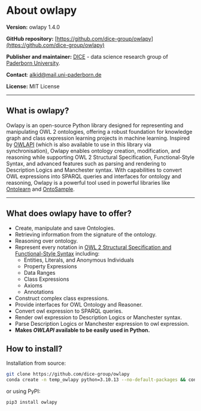 # About owlapy

**Version:** owlapy 1.4.0

**GitHub repository:** [https://github.com/dice-group/owlapy](https://github.com/dice-group/owlapy)

**Publisher and maintainer:** [DICE](https://dice-research.org/) - data science research group of [Paderborn University](https://www.uni-paderborn.de/en/university).

**Contact**: [alkid@mail.uni-paderborn.de](mailto:alkid@mail.uni-paderborn.de)

**License:** MIT License

--------------------------------------------------------------------------------------------
## What is owlapy?

Owlapy is an open-source Python library designed for representing and manipulating OWL 2 ontologies, offering a robust 
foundation for knowledge graph and class expression learning projects in machine learning. Inspired by [OWLAPI](https://github.com/owlcs/owlapi)
(which is also available to use in this library via synchronisation), Owlapy enables ontology creation,
modification, and reasoning while supporting OWL 2 Structural Specification, Functional-Style Syntax, and advanced 
features such as parsing and rendering to Description Logics and Manchester syntax. With capabilities to convert OWL 
expressions into SPARQL queries and interfaces for ontology and reasoning, Owlapy is a powerful tool used in powerful 
libraries like [Ontolearn](https://github.com/dice-group/Ontolearn) and [OntoSample](https://github.com/alkidbaci/OntoSample).

---------------------------------------

## What does owlapy have to offer?
- Create, manipulate and save Ontologies.
- Retrieving information from the signature of the ontology.
- Reasoning over ontology.
- Represent every notation in 
[OWL 2 Structural Specification and Functional-Style Syntax](https://www.w3.org/TR/owl2-syntax/)
including: 
  - Entities, Literals, and Anonymous Individuals
  - Property Expressions
  - Data Ranges
  - Class Expressions
  - Axioms
  - Annotations
- Construct complex class expressions.
- Provide interfaces for OWL Ontology and Reasoner.
- Convert owl expression to SPARQL queries.
- Render owl expression to Description Logics or Manchester syntax.
- Parse Description Logics or Manchester expression to owl expression.
- **Makes _OWLAPI_ available to be easily used in Python.**


## How to install?

Installation from source:
``` bash
git clone https://github.com/dice-group/owlapy
conda create -n temp_owlapy python=3.10.13 --no-default-packages && conda activate temp_owlapy && pip3 install -e .
```

or using PyPI:
```bash
pip3 install owlapy
```